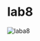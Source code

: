 # lab8
![laba8](https://user-images.githubusercontent.com/99552669/172920731-51ee97dc-44a8-4829-962d-3d3779bd5143.png)
